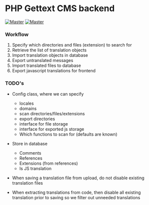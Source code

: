# PHP Gettext CMS backend

[![Master](https://scrutinizer-ci.com/g/printful/php-gettext-cms/badges/quality-score.png?b=master)](https://scrutinizer-ci.com/g/printful/php-gettext-cms/)
[![Master](https://travis-ci.org/printful/php-gettext-cms.svg?branch=master)](https://travis-ci.org/printful/php-gettext-cms#)

### Workflow

1. Specify which directories and files (extension) to search for
2. Retrieve the list of translation objects
3. Import translation objects in database
4. Export untranslated messages
5. Import translated files to database
6. Export javascript translations for frontend

### TODO's

* Config class, where we can specify
    * locales
    * domains
    * scan directories/files/extensions
    * export directories
    * interface for file storage
    * interface for exported js storage
    * Which functions to scan for (defaults are known)
    
* Store in database
    * Comments
    * References
    * Extensions (from references)
    * Is JS translation
    
* When saving a translation file from upload, do not disable existing translation files
* When extracting translations from code, then disable all existing translation prior to saving so we filter out unneeded translations